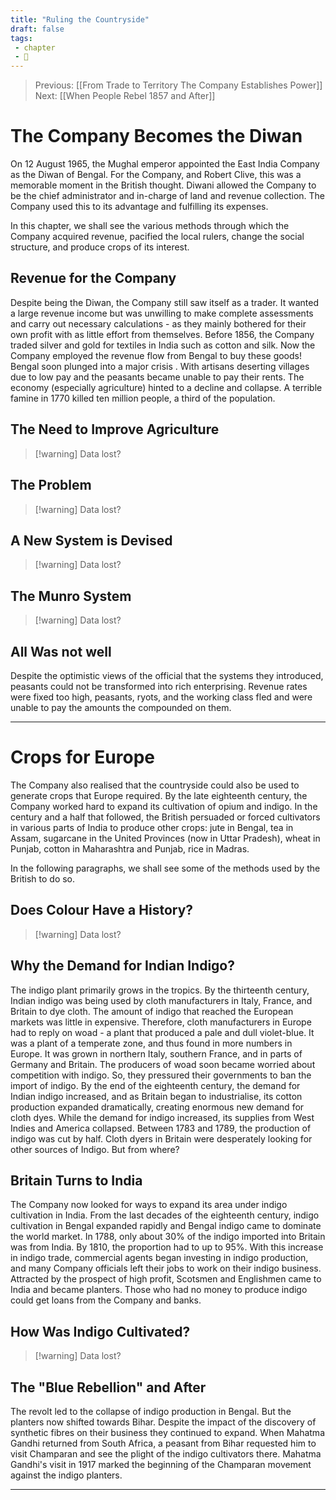 ```yaml
---
title: "Ruling the Countryside"
draft: false
tags: 
 - chapter
 - 🌲
---
```


> Previous: [[From Trade to Territory The Company Establishes Power]]
> Next: [[When People Rebel 1857 and After]]

# The Company Becomes the Diwan

On 12 August 1965, the Mughal emperor appointed the East India Company as the Diwan of Bengal. For the Company, and Robert Clive, this was a memorable moment in the British thought. Diwani allowed the Company to be the chief administrator and in-charge of land and revenue collection. The Company used this to its advantage and fulfilling its expenses.

In this chapter, we shall see the various methods through which the Company acquired revenue, pacified the local rulers, change the social structure, and produce crops of its interest.

## Revenue for the Company

Despite being the Diwan, the Company still saw itself as a trader. It wanted a large revenue income but was unwilling to make complete assessments and carry out necessary calculations - as they mainly bothered for their own profit with as little effort from themselves. Before 1856, the Company traded silver and gold for textiles in India such as cotton and silk. Now the Company employed the revenue flow from Bengal to buy these goods! Bengal soon plunged into a major crisis . With artisans deserting villages due to low pay and the peasants became unable to pay their rents. The economy (especially agriculture) hinted to a decline and collapse. A terrible famine in 1770 killed ten million people, a third of the population.

## The Need to Improve Agriculture

> [!warning] Data lost?

## The Problem

> [!warning] Data lost?

## A New System is Devised

> [!warning] Data lost?

## The Munro System

> [!warning] Data lost?

## All Was not well

Despite the optimistic views of the official that the systems they introduced, peasants could not be transformed into rich enterprising. Revenue rates were fixed too high, peasants, ryots, and the working class fled and were unable to pay the amounts the compounded on them.

---

# Crops for Europe

The Company also realised that the countryside could also be used to generate crops that Europe required. By the late eighteenth century, the Company worked hard to expand its cultivation of opium and indigo. In the century and a half that followed, the British persuaded or forced cultivators in various parts of India to produce other crops: jute in Bengal, tea in Assam, sugarcane in the United Provinces (now in Uttar Pradesh), wheat in Punjab, cotton in Maharashtra and Punjab, rice in Madras.

In the following paragraphs, we shall see some of the methods used by the British to do so.

## Does Colour Have a History?

> [!warning] Data lost?

## Why the Demand for Indian Indigo?

The indigo plant primarily grows in the tropics. By the thirteenth century, Indian indigo was being used by cloth manufacturers in Italy, France, and Britain to dye cloth. The amount of indigo that reached the European markets was little in expensive. Therefore, cloth manufacturers in Europe had to reply on woad - a plant that produced a pale and dull violet-blue. It was a plant of a temperate zone, and thus found in more numbers in Europe. It was grown in northern Italy, southern France, and in parts of Germany and Britain. The producers of woad soon became worried about competition with indigo. So, they pressured their governments to ban the import of indigo.
By the end of the eighteenth century, the demand for Indian indigo increased, and as Britain began to industrialise, its cotton production expanded dramatically, creating enormous new demand for cloth dyes. While the demand for indigo increased, its supplies from West Indies and America collapsed. Between 1783 and 1789, the production of indigo was cut by half. Cloth dyers in Britain were desperately looking for other sources of Indigo. But from where?

## Britain Turns to India

The Company now looked for ways to expand its area under indigo cultivation in India. From the last decades of the eighteenth century, indigo cultivation in Bengal expanded rapidly and Bengal indigo came to dominate the world market. In 1788, only about 30% of the indigo imported into Britain was from India. By 1810, the proportion had to up to 95%.
With this increase in indigo trade, commercial agents began investing in indigo production, and many Company officials left their jobs to work on their indigo business. Attracted by the prospect of high profit, Scotsmen and Englishmen came to India and became planters. Those who had no money to produce indigo could get loans from the Company and banks.

## How Was Indigo Cultivated?

> [!warning] Data lost?

## The "Blue Rebellion" and After

The revolt led to the collapse of indigo production in Bengal. But the planters now shifted towards Bihar. Despite the impact of the discovery of synthetic fibres on their business they continued to expand. When Mahatma Gandhi returned from South Africa, a peasant from Bihar requested him to visit Champaran and see the plight of the indigo cultivators there. Mahatma Gandhi's visit in 1917 marked the beginning of the Champaran movement against the indigo planters.

---